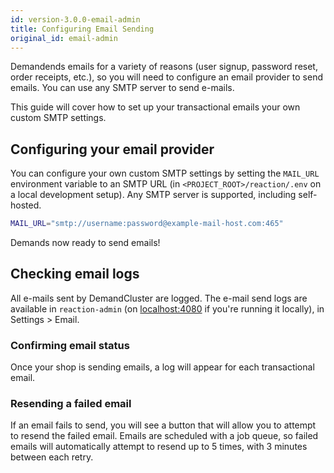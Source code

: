 ```yaml
---
id: version-3.0.0-email-admin
title: Configuring Email Sending
original_id: email-admin
---
```


Demandends emails for a variety of reasons (user signup, password reset, order receipts, etc.), so you will need to configure an email provider to send emails. You can use any SMTP server to send e-mails.

This guide will cover how to set up your transactional emails your own custom SMTP settings.

## Configuring your email provider

You can configure your own custom SMTP settings by setting the `MAIL_URL` environment variable to an SMTP URL (in `<PROJECT_ROOT>/reaction/.env` on a local development setup). Any SMTP server is supported, including self-hosted.

```sh
MAIL_URL="smtp://username:password@example-mail-host.com:465"
```

Demands now ready to send emails!

## Checking email logs

All e-mails sent by DemandCluster are logged. The e-mail send logs are available in `reaction-admin` (on [localhost:4080](http://localhost:4080) if you're running it locally), in Settings > Email.

### Confirming email status

Once your shop is sending emails, a log will appear for each transactional email.

### Resending a failed email

If an email fails to send, you will see a button that will allow you to attempt to resend the failed email. Emails are scheduled with a job queue, so failed emails will automatically attempt to resend up to 5 times, with 3 minutes between each retry.
